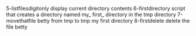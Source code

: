 5-listfilesdigitonly display current directory contents
6-firstdirectory script that creates a directory named my_ first_ directory in the tmp directory
7-movethatfile betty from tmp to tmp my first directory
8-firstdelete delete the file betty
